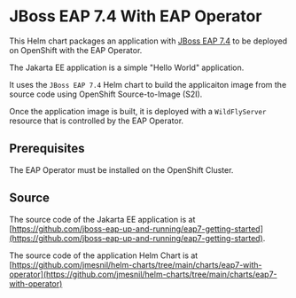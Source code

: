 # JBoss EAP 7.4 With EAP Operator

This Helm chart packages an application with [JBoss EAP 7.4](https://www.redhat.com/en/technologies/jboss-middleware/application-platform) to be deployed on OpenShift with the EAP Operator.

The Jakarta EE application is a simple "Hello World" application.

It uses the `JBoss EAP 7.4` Helm chart to build the applicaiton image from the source code using OpenShift Source-to-Image (S2I).

Once the application image is built, it is deployed with a `WildFlyServer` resource that is controlled by the EAP Operator.

## Prerequisites

The EAP Operator must be installed on the OpenShift Cluster.

## Source

The source code of the Jakarta EE application is at [https://github.com/jboss-eap-up-and-running/eap7-getting-started](https://github.com/jboss-eap-up-and-running/eap7-getting-started).

The source code of the application Helm Chart is at [https://github.com/jmesnil/helm-charts/tree/main/charts/eap7-with-operator](https://github.com/jmesnil/helm-charts/tree/main/charts/eap7-with-operator)
